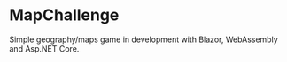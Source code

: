# MapChallenge
Simple geography/maps game in development with Blazor, WebAssembly and Asp.NET Core.
